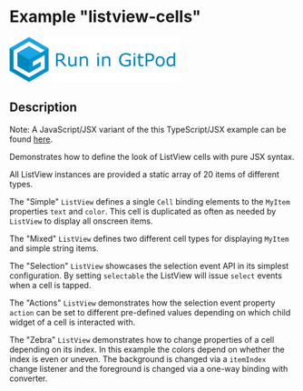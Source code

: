 # Example "listview-cells"

[![GitPod Logo](../../doc/run-in-gitpod.png)](https://gitpod.io/#example=listview-cells/https://github.com/eclipsesource/tabris-decorators/tree/gplink/examples/listview-cells)

## Description

Note: A JavaScript/JSX variant of the this TypeScript/JSX example can be found [here](../listview-cells-jsx).

Demonstrates how to define the look of ListView cells with pure JSX syntax.

All ListView instances are provided a static array of 20 items of different types.

The "Simple" `ListView` defines a single `Cell` binding elements to the `MyItem` properties `text` and `color`. This cell is duplicated as often as needed by `ListView` to display all onscreen items.

The "Mixed" `ListView` defines two different cell types for displaying `MyItem` and simple string items.

The "Selection" `ListView` showcases the selection event API in its simplest configuration. By setting `selectable` the ListView will issue `select` events when a cell is tapped.

The "Actions" `ListView` demonstrates how the selection event property `action` can be set to different pre-defined values depending on which child widget of a cell is interacted with.

The "Zebra" `ListView` demonstrates how to change properties of a cell depending on its index. In this example the colors depend on whether the index is even or uneven. The background is changed via a `itemIndex` change  listener and the foreground is changed via a one-way binding with converter.

